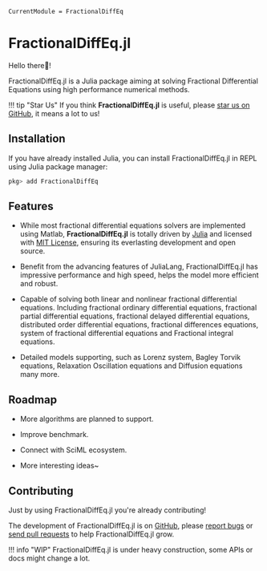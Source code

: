 ```@meta
CurrentModule = FractionalDiffEq
```

# FractionalDiffEq.jl

Hello there👋!

FractionalDiffEq.jl is a Julia package aiming at solving Fractional Differential Equations using high performance numerical methods.

!!! tip "Star Us"
	If you think **FractionalDiffEq.jl** is useful, please [star us on GitHub](httpd://github.com/SciFracX/FractionalDiffEq.jl), it means a lot to us!

## Installation

If you have already installed Julia, you can install FractionalDiffEq.jl in REPL using Julia package manager:

```julia
pkg> add FractionalDiffEq
```

## Features

* While most fractional differential equations solvers are implemented using Matlab, **FractionalDiffEq.jl** is totally driven by [Julia](https://julialang.org/) and licensed with [MIT License](https://en.wikipedia.org/wiki/MIT_License), ensuring its everlasting development and open source.

* Benefit from the advancing features of JuliaLang, FractionalDiffEq.jl has impressive performance and high speed, helps the model more efficient and robust.

* Capable of solving both linear and nonlinear fractional differential equations. Including fractional ordinary differential equations, fractional partial differential equations, fractional delayed differential equations, distributed order differential equations, fractional differences equations, system of fractional differential equations and Fractional integral equations.

* Detailed models supporting, such as Lorenz system, Bagley Torvik equations, Relaxation Oscillation equations and Diffusion equations many more.

## Roadmap

* More algorithms are planned to support.

* Improve benchmark.

* Connect with SciML ecosystem.

* More interesting ideas~

## Contributing

Just by using FractionalDiffEq.jl you're already contributing!

The development of FractionalDiffEq.jl is on [GitHub](https://github.com/SciFracX/FractionalDiffEq.jl), please [report bugs](https://github.com/SciFracX/FractionalDiffEq.jl/issues) or [send pull requests](https://github.com/SciFracX/FractionalDiffEq.jl/pulls) to help FractionalDiffEq.jl grow.

!!! info "WIP"
	FractionalDiffEq.jl is under heavy construction, some APIs or docs might change a lot.